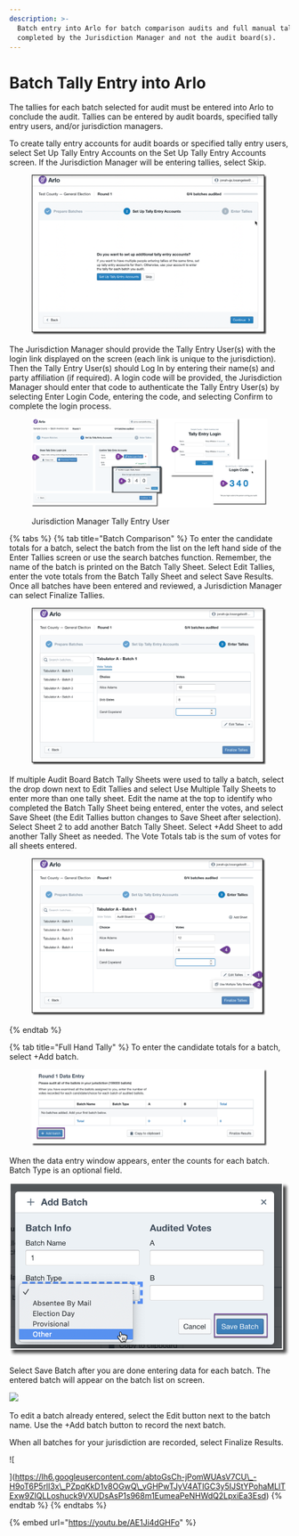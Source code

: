 ```yaml
---
description: >-
  Batch entry into Arlo for batch comparison audits and full manual tally is
  completed by the Jurisdiction Manager and not the audit board(s).
---
```


# Batch Tally Entry into Arlo

The tallies for each batch selected for audit must be entered into Arlo to conclude the audit. Tallies can be entered by audit boards, specified tally entry users, and/or jurisdiction managers.

To create tally entry accounts for audit boards or specified tally entry users, select Set Up Tally Entry Accounts on the Set Up Tally Entry Accounts screen. If the Jurisdiction Manager will be entering tallies, select Skip.

<figure><img src="../../.gitbook/assets/image (10).png" alt=""><figcaption></figcaption></figure>

The Jurisdiction Manager should provide the Tally Entry User(s) with the login link displayed on the screen (each link is unique to the jurisdiction). Then the Tally Entry User(s) should Log In by entering their name(s) and party affiliation (if required).  A login code will be provided, the Jurisdiction Manager should enter that code to authenticate the Tally Entry User(s) by selecting Enter Login Code, entering the code, and selecting Confirm to complete the login process.

<figure><img src="../../.gitbook/assets/image (5).png" alt=""><figcaption><p>                                    Jurisdiction Manager                                                                                         Tally Entry User       </p></figcaption></figure>

{% tabs %}
{% tab title="Batch Comparison" %}
To enter the candidate totals for a batch, select the batch from the list on the left hand side of the Enter Tallies screen or use the search batches function. Remember, the name of the batch is printed on the Batch Tally Sheet. Select Edit Tallies, enter the vote totals from the Batch Tally Sheet and select Save Results.  Once all batches have been entered and reviewed, a Jurisdiction Manager can select Finalize Tallies.

<figure><img src="../../.gitbook/assets/image (1).png" alt=""><figcaption></figcaption></figure>

If multiple Audit Board Batch Tally Sheets were used to tally a batch, select the drop down next to Edit Tallies and select Use Multiple Tally Sheets to enter more than one tally sheet. Edit the name at the top to identify who completed the Batch Tally Sheet being entered, enter the votes, and select Save Sheet (the Edit Tallies button changes to Save Sheet after selection). Select Sheet 2 to add another Batch Tally Sheet. Select +Add Sheet to add another Tally Sheet as needed.  The Vote Totals tab is the sum of votes for all sheets entered.

<figure><img src="../../.gitbook/assets/image (11).png" alt=""><figcaption></figcaption></figure>
{% endtab %}

{% tab title="Full Hand Tally" %}
To enter the candidate totals for a batch, select +Add batch.

<figure><img src="../../.gitbook/assets/image (2) (2) (1).png" alt=""><figcaption></figcaption></figure>

When the data entry window appears, enter the counts for each batch. Batch Type is an optional field.

![](<../../.gitbook/assets/image (32).png>)

Select Save Batch after you are done entering data for each batch. The entered batch will appear on the batch list on screen.&#x20;

![](https://lh6.googleusercontent.com/XUwl\_lhfipOF626glZmOZs4Rrs-f-wDDufaz-NgJ5Dmn9jk2j\_rbDhmNDPIxQhoQzBeoS2e64c5WJa\_Wxne9RtxCGSJZQgEz6tyx9X-5NHJIN-0in6kxIl4meoMl5kAhIeQyfDD2)

To edit a batch already entered, select the Edit button next to the batch name.  Use the +Add batch button to record the next batch.&#x20;

When all batches for your jurisdiction are recorded, select Finalize Results.

![









](https://lh6.googleusercontent.com/abtoGsCh-jPomWUAsV7CU\_-H9oT6P5rll3x\_PZpqKkD1v8OGwQ\_vGHPwTJyV4ATlGC3y5IJStYPohaMLlTExw9ZlQLLoshuck9VXUDsAsP1s968m1EumeaPeNHWdQ2LpxiEa3Esd)
{% endtab %}
{% endtabs %}

{% embed url="https://youtu.be/AE1Ji4dGHFo" %}
